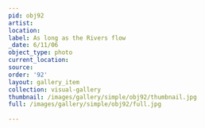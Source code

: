 ```yaml
---
pid: obj92
artist: 
location: 
label: As long as the Rivers flow
_date: 6/11/06
object_type: photo
current_location: 
source: 
order: '92'
layout: gallery_item
collection: visual-gallery
thumbnail: /images/gallery/simple/obj92/thumbnail.jpg
full: /images/gallery/simple/obj92/full.jpg
 
---
```

